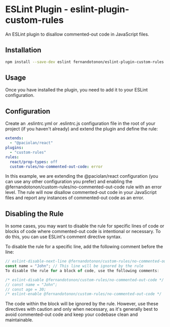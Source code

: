 # ESLint Plugin - eslint-plugin-custom-rules

An ESLint plugin to disallow commented-out code in JavaScript files.

## Installation

```bash
npm install --save-dev eslint fernandotonon/eslint-plugin-custom-rules
```

## Usage
Once you have installed the plugin, you need to add it to your ESLint configuration.

## Configuration
Create an .eslintrc.yml or .eslintrc.js configuration file in the root of your project (if you haven't already) and extend the plugin and define the rule:

```yaml
extends:
  - "@paciolan/react"
plugins:
  - "custom-rules"
rules:
  react/prop-types: off
  custom-rules/no-commented-out-code: error
```
In this example, we are extending the @paciolan/react configuration (you can use any other configuration you prefer) and enabling the @fernandotonon/custom-rules/no-commented-out-code rule with an error level. The rule will now disallow commented-out code in your JavaScript files and report any instances of commented-out code as an error.

## Disabling the Rule
In some cases, you may want to disable the rule for specific lines of code or blocks of code where commented-out code is intentional or necessary. To do this, you can use ESLint's comment directive syntax.

To disable the rule for a specific line, add the following comment before the line:

```javascript
// eslint-disable-next-line @fernandotonon/custom-rules/no-commented-out-code
const name = "John"; // This line will be ignored by the rule
To disable the rule for a block of code, use the following comments:
```

```javascript
/* eslint-disable @fernandotonon/custom-rules/no-commented-out-code */
// const name = "John";
// const age = 30;
/* eslint-enable @fernandotonon/custom-rules/no-commented-out-code */
```

The code within the block will be ignored by the rule. However, use these directives with caution and only when necessary, as it's generally best to avoid commented-out code and keep your codebase clean and maintainable.